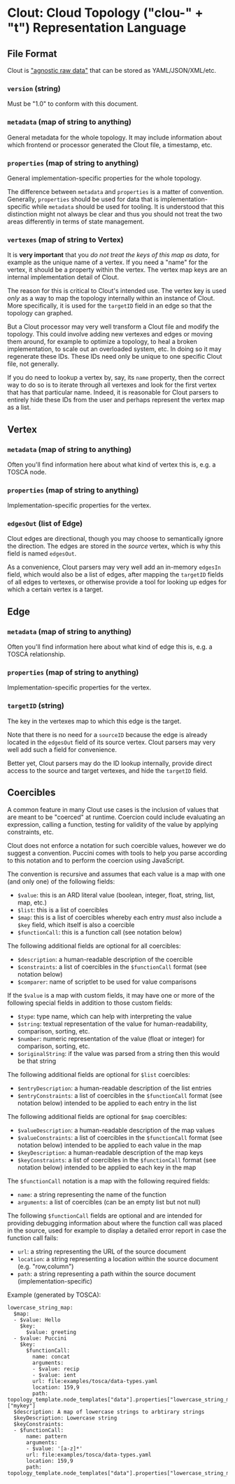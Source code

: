 Clout: Cloud Topology ("clou-" + "t") Representation Language
=============================================================

File Format
-----------

Clout is ["agnostic raw data"](../ard/) that can be stored as YAML/JSON/XML/etc.

### `version` (string)

Must be "1.0" to conform with this document.

### `metadata` (map of string to anything)

General metadata for the whole topology. It may include information about which frontend or
processor generated the Clout file, a timestamp, etc.

### `properties` (map of string to anything)

General implementation-specific properties for the whole topology.

The difference between `metadata` and `properties` is a matter of convention. Generally, `properties`
should be used for data that is implementation-specific while `metadata` should be used for tooling.
It is understood that this distinction might not always be clear and thus you should not treat the
two areas differently in terms of state management.  

### `vertexes` (map of string to Vertex)

It is **very important** that you *do not treat the keys of this map as data*, for example as the
unique name of a vertex. If you need a "name" for the vertex, it should be a property within the
vertex. The vertex map keys are an internal implementation detail of Clout.

The reason for this is critical to Clout's intended use. The vertex key is used *only* as a way to
map the topology internally within an instance of Clout. More specifically, it is used for the
`targetID` field in an edge so that the topology can graphed.

But a Clout processor may very well transform a Clout file and modify the topology. This could
involve adding new vertexes and edges or moving them around, for example to optimize a topology,
to heal a broken implementation, to scale out an overloaded system, etc. In doing so it may
regenerate these IDs. These IDs need only be unique to one specific Clout file, not generally.

If you do need to lookup a vertex by, say, its `name` property, then the correct way to do so is to
iterate through all vertexes and look for the first vertex that has that particular name. Indeed, it
is reasonable for Clout parsers to entirely hide these IDs from the user and perhaps represent the
vertex map as a list.


Vertex
------

### `metadata` (map of string to anything)

Often you'll find information here about what kind of vertex this is, e.g. a TOSCA node.

### `properties` (map of string to anything)

Implementation-specific properties for the vertex.

### `edgesOut` (list of Edge)

Clout edges are directional, though you may choose to semantically ignore the direction. The edges
are stored in the *source* vertex, which is why this field is named `edgesOut`.

As a convenience, Clout parsers may very well add an in-memory `edgesIn` field, which would also be
a list of edges, after mapping the `targetID` fields of all edges to vertexes, or otherwise provide
a tool for looking up edges for which a certain vertex is a target.


Edge
----

### `metadata` (map of string to anything)

Often you'll find information here about what kind of edge this is, e.g. a TOSCA relationship.

### `properties` (map of string to anything)

Implementation-specific properties for the vertex.

### `targetID` (string)

The key in the vertexes map to which this edge is the target.

Note that there is no need for a `sourceID` because the edge is already located in the `edgesOut`
field of its source vertex. Clout parsers may very well add such a field for convenience.

Better yet, Clout parsers may do the ID lookup internally, provide direct access to the source and
target vertexes, and hide the `targetID` field.


Coercibles
----------

A common feature in many Clout use cases is the inclusion of values that are meant to be "coerced"
at runtime. Coercion could include evaluating an expression, calling a function, testing for
validity of the value by applying constraints, etc.

Clout does not enforce a notation for such coercible values, however we do suggest a convention.
Puccini comes with tools to help you parse according to this notation and to perform the coercion
using JavaScript.

The convention is recursive and assumes that each value is a map with one (and only one) of
the following fields:

* `$value`: this is an ARD literal value (boolean, integer, float, string, list, map, etc.)
* `$list`: this is a list of coercibles
* `$map`: this is a list of coercibles whereby each entry *must* also include a `$key` field,
  which itself is also a coercible
* `$functionCall`: this is a function call (see notation below)

The following additional fields are optional for all coercibles:

* `$description`: a human-readable description of the coercible
* `$constraints`: a list of coercibles in the `$functionCall` format (see notation below)
* `$comparer`: name of scriptlet to be used for value comparisons

If the `$value` is a map with custom fields, it may have one or more of the following special fields
in addition to those custom fields:

* `$type`: type name, which can help with interpreting the value
* `$string`: textual representation of the value for human-readability, comparison, sorting, etc.
* `$number`: numeric representation of the value (float or integer) for comparison, sorting, etc.
* `$originalString`: if the value was parsed from a string then this would be that string

The following additional fields are optional for `$list` coercibles:

* `$entryDescription`: a human-readable description of the list entries
* `$entryConstraints`: a list of coercibles in the `$functionCall` format (see notation below) intended
  to be applied to each entry in the list

The following additional fields are optional for `$map` coercibles:
 
* `$valueDescription`: a human-readable description of the map values
* `$valueConstraints`: a list of coercibles in the `$functionCall` format (see notation below) intended
  to be applied to each value in the map
* `$keyDescription`: a human-readable description of the map keys
* `$keyConstraints`: a list of coercibles in the `$functionCall` format (see notation below) intended
  to be applied to each key in the map

The `$functionCall` notation is a map with the following required fields:

* `name`: a string representing the name of the function
* `arguments`: a list of coercibles (can be an empty list but not null)

The following `$functionCall` fields are optional and are intended for providing debugging information
about where the function call was placed in the source, used for example to display a detailed error
report in case the function call fails:

* `url`: a string representing the URL of the source document
* `location`: a string representing a location within the source document (e.g. "row,column")
* `path`: a string representing a path within the source document (implementation-specific)

Example (generated by TOSCA):

    lowercase_string_map:
      $map:
      - $value: Hello
        $key:
          $value: greeting
      - $value: Puccini
        $key:
          $functionCall:
            name: concat
            arguments:
            - $value: recip
            - $value: ient
            url: file:examples/tosca/data-types.yaml
            location: 159,9
            path: topology_template.node_templates["data"].properties["lowercase_string_map"]["mykey"]
      $description: A map of lowercase strings to arbtirary strings
      $keyDescription: Lowercase string
      $keyConstraints:
      - $functionCall:
          name: pattern
          arguments:
          - $value: '[a-z]*'
          url: file:examples/tosca/data-types.yaml
          location: 159,9
          path: topology_template.node_templates["data"].properties["lowercase_string_map"]
